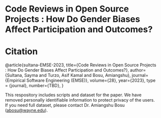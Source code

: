 # Code Reviews in  Open Source Projects : How Do Gender Biases Affect Participation and Outcomes?


# Citation 

@article{sultana-EMSE-2023,
title={Code Reviews in Open Source Projects : How Do Gender Biases Affect Participation and Outcomes?},
author={Sultana, Sayma and Turzo, Asif Kamal and Bosu, Amiangshu},
journal={Empirical Software Engineering (EMSE)},
volume={28},
year={2023},
type = {journal},
number={TBD},
}

This respository includes scripts and dataset for the paper. We have removed personally identifiable information to protect privacy of the users. If you need full dataset, please contact Dr. Amiangshu Bosu (abosu@wayne.edu). 


